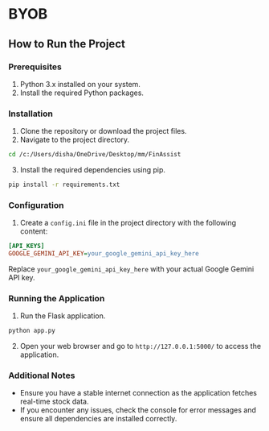 # BYOB

## How to Run the Project

### Prerequisites

1. Python 3.x installed on your system.
2. Install the required Python packages.

### Installation

1. Clone the repository or download the project files.
2. Navigate to the project directory.

```bash
cd /c:/Users/disha/OneDrive/Desktop/mm/FinAssist
```

3. Install the required dependencies using pip.

```bash
pip install -r requirements.txt
```

### Configuration

1. Create a `config.ini` file in the project directory with the following content:

```ini
[API_KEYS]
GOOGLE_GEMINI_API_KEY=your_google_gemini_api_key_here
```

Replace `your_google_gemini_api_key_here` with your actual Google Gemini API key.

### Running the Application

1. Run the Flask application.

```bash
python app.py
```

2. Open your web browser and go to `http://127.0.0.1:5000/` to access the application.

### Additional Notes

- Ensure you have a stable internet connection as the application fetches real-time stock data.
- If you encounter any issues, check the console for error messages and ensure all dependencies are installed correctly.
